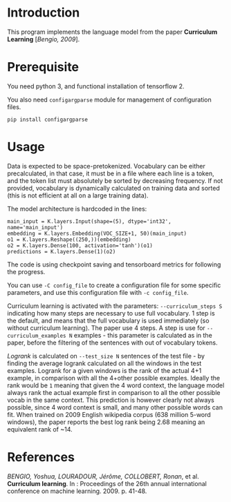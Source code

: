 # Introduction

This program implements the language model from the paper **Curriculum Learning** [*Bengio, 2009*].


# Prerequisite

You need python 3, and functional installation of tensorflow 2.

You also need `configargparse` module for management of configuration files.

```
pip install configargparse
```

# Usage

Data is expected to be space-pretokenized. Vocabulary can be either precalculated, in that case, it must be in a file where each line is a token, and the token list must absolutely be sorted by decreasing frequency. If not provided, vocabulary is dynamically calculated on training data and sorted (this is not efficient at all on a large training data).

The model architecture is hardcoded in the lines:

```
main_input = K.layers.Input(shape=(5), dtype='int32', name='main_input')
embedding = K.layers.Embedding(VOC_SIZE+1, 50)(main_input)
o1 = K.layers.Reshape((250,))(embedding)
o2 = K.layers.Dense(100, activation='tanh')(o1)
predictions = K.layers.Dense(1)(o2)
```

The code is using checkpoint saving and tensorboard metrics for following the progress.

You can use `-C config_file` to create a configuration file for some specific parameters, and use this configuration file with `-c config_file`.

Curriculum learning is activated with the parameters: `--curriculum_steps S` indicating how many steps are necessary to use full vocabulary. 1 step is the default, and means that the full vocabulary is used immediately (so without curriculum learning). The paper use 4 steps. A step is use for `--curriculum_examples N` examples - this parameter is calculated as in the paper, before the filtering of the sentences with out of vocabulary tokens.

*Logrank* is calculated on `--test_size N` sentences of the test file - by finding the average logrank calculated on all the windows in the test examples. Logrank for a given windows is the rank of the actual 4+1 example, in comparison with all the 4+other possible examples. Ideally the rank would be `1` meaning that given the 4 word context, the language model always rank the actual example first in comparison to all the other possible vocab in the same context. This prediction is however clearly not always possible, since 4 word context is small, and many other possible words can fit. When trained on 2009 English wikipedia corpus (638 million 5-word windows), the paper reports the best log rank being 2.68 meaning an equivalent rank of \~14.


# References

_BENGIO, Yoshua, LOURADOUR, Jérôme, COLLOBERT, Ronan_, et al. **Curriculum learning**. In : Proceedings of the 26th annual international conference on machine learning. 2009. p. 41-48.
